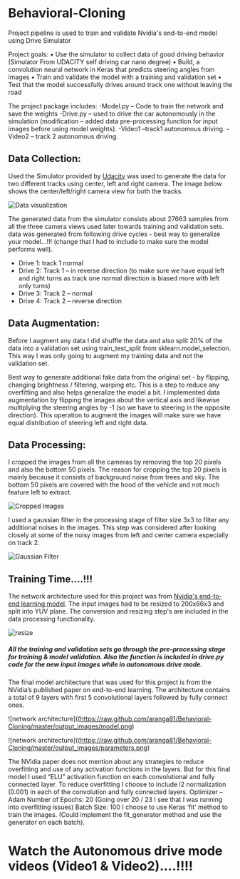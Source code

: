 # Behavioral-Cloning
Project pipeline is used to train and validate Nvidia's end-to-end model using Drive Simulator

Project goals:
•	Use the simulator to collect data of good driving behavior (Simulator From UDACITY self driving car nano degree)
•	Build, a convolution neural network in Keras that predicts steering angles from images
•	Train and validate the model with a training and validation set
•	Test that the model successfully drives around track one without leaving the road

The project package includes:
-Model.py – Code to train the network and save the weights
-Drive.py – used to drive the car autonomously in the simulation (modification – added data pre-processing function for input images before using model weights).
-Video1 –track1 autonomous driving.
-Video2 – track 2 autonomous driving.



## Data Collection:

Used the Simulator provided by [Udacity](https://github.com/udacity/CarND-Behavioral-Cloning-P3) was used to generate the data for two different tracks using center, left and right camera. The image below shows the center/left/right camera view for both the tracks.

![Data visualization](https://raw.github.com/aranga81/Behavioral-Cloning/master/output_images/data_visualization.JPG)

The generated data from the simulator consists about 27663 samples from all the three camera views used later towards training and validation sets.
data was generated from following drive cycles - best way to generalize your model...!!! (change that I had to include to make sure the model performs well).
-	Drive 1: track 1 normal
-	Drive 2: Track 1 – in reverse direction (to make sure we have equal left and right turns as track one normal direction is biased more     with left only turns)
-	Drive 3: Track 2 – normal
-	Drive 4: Track 2 – reverse direction

## Data Augmentation:

Before I augment any data I did shuffle the data and also split 20% of the data into a validation set using train_test_split from sklearn.model_selection. This way I was only going to augment my training data and not the validation set.

Best way to generate additional fake data from the original set - by flipping, changing brightness / filtering, warping etc. This is a step to reduce any overfitting and also helps generalize the model a bit. I implemented data augmentation by flipping the images about the vertical axis and likewise multiplying the steering angles by -1 (so we have to steering in the opposite direction). This operation to augment the images will make sure we have equal distribution of steering left and right data. 

## Data Processing:
I cropped the images from all the cameras by removing the top 20 pixels and also the bottom 50 pixels. The reason for cropping the top 20 pixels is mainly because it consists of background noise from trees and sky. The bottom 50 pixels are covered with the hood of the vehicle and not much feature left to extract. 

![Cropped Images](https://raw.github.com/aranga81/Behavioral-Cloning/master/output_images/cropping.png)


I used a gaussian filter in the processing stage of filter size 3x3 to filter any additional noises in the images. This step was considered after looking closely at some of the noisy images from left and center camera especially on track 2.

![Gaussian Filter](https://raw.github.com/aranga81/Behavioral-Cloning/master/output_images/gaussianblur.png)

## Training Time....!!!

The network architecture used for this project was from [Nvidia's end-to-end learning model](https://devblogs.nvidia.com/parallelforall/deep-learning-self-driving-cars/). The input images had to be resized to 200x66x3 and split into YUV plane. The conversion and resizing step's are included in the data processing functionality.

![resize](https://raw.github.com/aranga81/Behavioral-Cloning/master/output_images/yuv.png)

##### All the training and validation sets go through the pre-processing stage for training & model validation. Also the function is included in drive.py code for the new input images while in autonomous drive mode.

The final model architecture that was used for this project is from the NVidia’s published paper on end-to-end learning. The architecture contains a total of 9 layers with first 5 convolutional layers followed by fully connect ones.

![network architecture]((https://raw.github.com/aranga81/Behavioral-Cloning/master/output_images/model.png)

![network architecture]((https://raw.github.com/aranga81/Behavioral-Cloning/master/output_images/parameters.png)

The NVidia paper does not mention about any strategies to reduce overfitting and use of any activation functions in the layers. But for this final model I used “ELU” activation function on each convolutional and fully connected layer. 
To reduce overfitting I choose to include l2 normalization (0.001) in each of the convolution and fully connected layers.
Optimizer – Adam 
Number of Epochs: 20 (Going over 20 / 23 I see that I was running into overfitting issues)
Batch Size: 100
I choose to use Keras ‘fit’ method to train the images. (Could implement the fit_generator method and use the generator on each batch).

# Watch the Autonomous drive mode videos (Video1 & Video2)....!!!!






